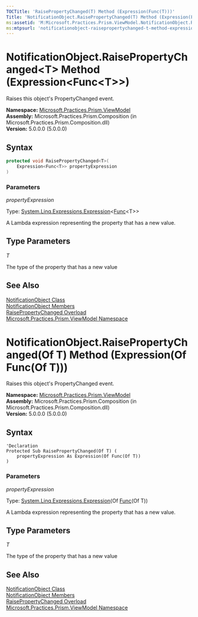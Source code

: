 ```yaml
---
TOCTitle: 'RaisePropertyChanged(T) Method (Expression(Func(T)))'
Title: 'NotificationObject.RaisePropertyChanged(T) Method (Expression(Func(T))) (Microsoft.Practices.Prism.ViewModel)'
ms:assetid: 'M:Microsoft.Practices.Prism.ViewModel.NotificationObject.RaisePropertyChanged\`\`1(System.Linq.Expressions.Expression{System.Func{\`\`0}})'
ms:mtpsurl: 'notificationobject-raisepropertychanged-t-method-expression-func-t-mspp-viewmodel.md'
---
```



# NotificationObject.RaisePropertyChanged&lt;T&gt; Method (Expression&lt;Func&lt;T&gt;&gt;)

Raises this object's PropertyChanged event.

**Namespace:** [Microsoft.Practices.Prism.ViewModel](/patterns-practices/reference/mspp-viewmodel-namespace)  
**Assembly:** Microsoft.Practices.Prism.Composition (in Microsoft.Practices.Prism.Composition.dll)  
**Version:** 5.0.0.0 (5.0.0.0)

## Syntax

```C#
protected void RaisePropertyChanged<T>(
	Expression<Func<T>> propertyExpression
)
```

### Parameters

*propertyExpression*  

Type: [System.Linq.Expressions.Expression](http://msdn.microsoft.com/en-us/library/bb335710)&lt;[Func](http://msdn.microsoft.com/en-us/library/bb534960)&lt;T&gt;&gt;

A Lambda expression representing the property that has a new value.

## Type Parameters


*T*  

The type of the property that has a new value

## See Also

[NotificationObject Class](/patterns-practices/reference/notificationobject-class-mspp-viewmodel)  
[NotificationObject Members](/patterns-practices/reference/notificationobject-members-mspp-viewmodel)  
[RaisePropertyChanged Overload](/patterns-practices/reference/notificationobject-raisepropertychanged-method-mspp-viewmodel)  
[Microsoft.Practices.Prism.ViewModel Namespace](/patterns-practices/reference/mspp-viewmodel-namespace)  

# NotificationObject.RaisePropertyChanged(Of T) Method (Expression(Of Func(Of T)))

Raises this object's PropertyChanged event.

**Namespace:** [Microsoft.Practices.Prism.ViewModel](/patterns-practices/reference/mspp-viewmodel-namespace)  
**Assembly:** Microsoft.Practices.Prism.Composition (in Microsoft.Practices.Prism.Composition.dll)  
**Version:** 5.0.0.0 (5.0.0.0)

## Syntax

```VB
'Declaration
Protected Sub RaisePropertyChanged(Of T) ( 
	propertyExpression As Expression(Of Func(Of T))
)
```

### Parameters

*propertyExpression*  

Type: [System.Linq.Expressions.Expression](http://msdn.microsoft.com/en-us/library/bb335710)(Of [Func](http://msdn.microsoft.com/en-us/library/bb534960)(Of T))

A Lambda expression representing the property that has a new value.

## Type Parameters


*T*  

The type of the property that has a new value

## See Also

[NotificationObject Class](/patterns-practices/reference/notificationobject-class-mspp-viewmodel)  
[NotificationObject Members](/patterns-practices/reference/notificationobject-members-mspp-viewmodel)  
[RaisePropertyChanged Overload](/patterns-practices/reference/notificationobject-raisepropertychanged-method-mspp-viewmodel)  
[Microsoft.Practices.Prism.ViewModel Namespace](/patterns-practices/reference/mspp-viewmodel-namespace)  